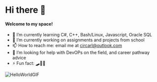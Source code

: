 # Hi there 👋
#### Welcome to my space!

- 🌱 I’m currently learning C#, C++, Bash/Linux, Javascript, Oracle SQL
- 🔭 I’m currently working on assignments and projects from school
- 📫 How to reach me: email me at circarl@outlook.com
- 🤔 I’m looking for help with DevOPs on the field, and career pathway advice
- ⚡ Fun fact: 🛹🏀💖

![HelloWorldGIF](https://user-images.githubusercontent.com/94388078/227799146-ae459190-92c2-4cbf-8c8f-ae958cb815ce.gif)




<!--
**Circarl/Circarl** is a ✨ _special_ ✨ repository because its `README.md` (this file) appears on your GitHub profile.

Here are some ideas to get you started:

- 🔭 I’m currently working on ...
- 🌱 I’m currently learning ...
- 👯 I’m looking to collaborate on ...
- 🤔 I’m looking for help with ...
- 💬 Ask me about ...
- 📫 How to reach me: ...
- 😄 Pronouns: ...
- ⚡ Fun fact: ...
-->
